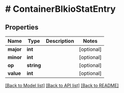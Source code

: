 # # ContainerBlkioStatEntry

## Properties

Name | Type | Description | Notes
------------ | ------------- | ------------- | -------------
**major** | **int** |  | [optional]
**minor** | **int** |  | [optional]
**op** | **string** |  | [optional]
**value** | **int** |  | [optional]

[[Back to Model list]](../../README.md#models) [[Back to API list]](../../README.md#endpoints) [[Back to README]](../../README.md)
